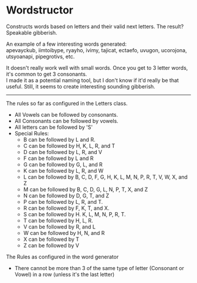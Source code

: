 # Wordstructor
Constructs words based on letters and their valid next letters. The result? Speakable gibberish.

An example of a few interesting words generated:<br>
apevayckub, iimtoibype, ryayho, ivimy, tajicat, ectaefo, uvugon, ucorojona, utsyoanapi, pipegrotivs, etc.

It doesn't really work well with small words. Once you get to 3 letter words, it's common to get 3 consonants. <br>
I made it as a potential naming tool, but I don't know if it'd really be that useful. Still, it seems to create interesting sounding gibberish.

----

The rules so far as configured in the Letters class.
- All Vowels can be followed by consonants.
- All Consonants can be followed by vowels.
- All letters can be followed by 'S'
- Special Rules:
    - B can be followed by L and R.
    - C can be followed by H, K, L, R, and T
    - D can be followed by L, R, and V
    - F can be followed by L and R
    - G can be followed by G, L, and R
    - K can be followed by L, R, and W
    - L can be followed by B, C, D, F, G, H, K, L, M, N, P, R, T, V, W, X, and Z
    - M can be followed by B, C, D, G, L, N, P, T, X, and Z
    - N can be followed by D, G, T, and Z
    - P can be followed by L, R, and T.
    - R can be followed by F, K, T, and X.
    - S can be followed by H. K, L, M, N, P, R, T.
    - T can be followed by H, L, R.
    - V can be followed by R, and L
    - W can be followed by H, N, and R
    - X can be followed by T
    - Z can be followed by V

The Rules as configured in the word generator
- There cannot be more than 3 of the same type of letter (Consonant or Vowel) in a row (unless it's the last letter)
